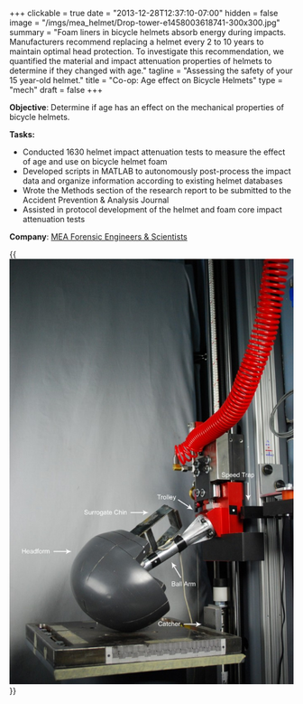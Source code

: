 +++
clickable = true
date = "2013-12-28T12:37:10-07:00"
hidden = false
image = "/imgs/mea_helmet/Drop-tower-e1458003618741-300x300.jpg"
summary = "Foam liners in bicycle helmets absorb energy during impacts. Manufacturers recommend replacing a helmet every 2 to 10 years to maintain optimal head protection. To investigate this recommendation, we quantified the material and impact attenuation properties of helmets to determine if they changed with age."
tagline = "Assessing the safety of your 15 year-old helmet."
title = "Co-op: Age effect on Bicycle Helmets"
type = "mech"
draft = false
+++

<p><strong>Objective</strong>: Determine if age has an effect on the mechanical properties of bicycle helmets.</p>

<p><strong>Tasks:</strong></p>
<ul>
	<li>Conducted 1630 helmet impact attenuation tests to measure the effect of age and use on bicycle helmet foam</li>
	<li>Developed scripts in MATLAB to autonomously post-process the impact data and organize information according to existing helmet databases</li>
	<li>Wrote the Methods section of the research report to be submitted to the Accident Prevention &amp; Analysis Journal</li>
	<li>Assisted in protocol development of the helmet and foam core impact attenuation tests</li>
</ul>

<p><strong>Company</strong>: <a href="http://www.meaforensic.com/" target="_blank">MEA Forensic Engineers &amp; Scientists</a></p>

{{<img caption="Annotated diagram of the helmet drop tower."
src="/imgs/mea_helmet/Drop-Tower-annotated-685x1024.jpg" >}}